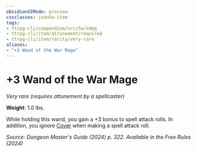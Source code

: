 ```yaml
---
obsidianUIMode: preview
cssclasses: json5e-item
tags:
- ttrpg-cli/compendium/src/5e/xdmg
- ttrpg-cli/item/attunement/required
- ttrpg-cli/item/rarity/very-rare
aliases: 
- "+3 Wand of the War Mage"
---
```

# +3 Wand of the War Mage
*Very rare (requires attunement by a spellcaster)*  


**Weight**: 1.0 lbs.

While holding this wand, you gain a +3 bonus to spell attack rolls. In addition, you ignore [Cover](3-Compendium/rules/variant-rules/cover-xphb.md) when making a spell attack roll.

*Source: Dungeon Master's Guide (2024) p. 322. Available in the Free Rules (2024)*